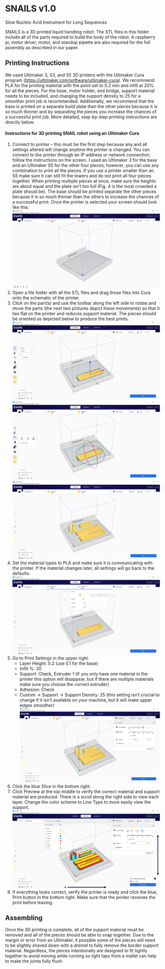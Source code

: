 # SNAILS v1.0
Slow Nucleic Acid Instrument for Long Sequences

SNAILS is a 3D printed liquid handling robot. The STL files in this folder include all of the parts required to build the body of the robot. A raspberry pi, motor driver, motor, and standup pipette are also required for the full assembly as described in our paper.

## Printing Instructions
We used Ultimaker 3, S3, and S5 3D printers with the Ultimaker Cura program (https://ultimaker.com/software/ultimaker-cura). We recommend PLA for the printing material with the point set to 0.2 mm and infill at 20% for all the pieces. For the base, motor holder, and bridge, support material needs to be included, and changing the support density to 25 for a smoother print job is recommended. Additionally, we recommend that the base is printed on a separate build plate than the other pieces because it is so much thinner and by separating the pieces you increase the chances of a successful print job. More detailed, step-by-step printing instructions are directly below.
#### Instructions for 3D printing SNAIL robot using an Ultimaker Cura
1. Connect to printer – this must be the first step because any and all settings altered will change anytime the printer is changed. You can connect to the printer through an IP address or network connection; follow the instructions on the screen. I used an Ultimaker 3 for the base and an Ultimaker S5 for the other four pieces; however, you can use any combination to print all the pieces. If you use a printer smaller than an S5 make sure it can still fit the towers and do not print all four pieces together. When printing multiple pieces at once, make sure the heights are about equal and the plate isn’t too full (Fig. 4 is the most crowded a plate should be). The base should be printed separate the other pieces because it is so much thinner than the others to increase the chances of a successful print. Once the printer is selected your screen should look like this:
![](/readme_images/1.png)
2. Open a file folder with all the STL files and drag those files into Cura onto the schematic of the printer.
3. Click on the part(s) and use the toolbar along the left side to rotate and move the parts (the next two pictures depict these movements) so that it lies flat on the printer and reduces support material. The pieces should be oriented as depicted below to produce the best prints.
![](/readme_images/3a.png)
![](/readme_images/3b.png)
![](/readme_images/3c.png)
4. Set the material types to PLA and make sure it is communicating with the printer. If the material changes later, all settings will go back to the defaults.
![](/readme_images/4.png)
5. Go to Print Settings in the upper right. 
    - Layer Height: 0.2 (use 0.1 for the base)
    - Infill %: 20
    - Support: Check, Extruder 1 (if you only have one material in the printer this option will disappear, but if there are multiple materials make sure you choose the correct extruder)
    - Adhesion: Check
    - Custom -> Support -> Support Density: 25 (this setting isn’t crucial to change if it isn’t available on your machine, but it will make upper edges smoother)
![](/readme_images/5.png)
6. Click the blue Slice in the bottom right.
7. Click Preview at the top middle to verify the correct material and support material are produced. There is a scroll along the right side to view each layer. Change the color scheme to Line Type to more easily view the support.
![](/readme_images/7.png)
8. If everything looks correct, verify the printer is ready and click the blue, Print button in the bottom right. Make sure that the printer receives the print before leaving.


## Assembling
Once the 3D printing is complete, all of the support material must be removed and all of the pieces should be able to snap together. Due to the margin or error from an Ultimaker, it possible some of the pieces will need to be slightly shaved down with a dremel to fully remove the border support material. Regardless, the pieces intentionally are designed to fit tightly together to avoid moving while running so light taps from a mallet can help to make the joints fully flush.

